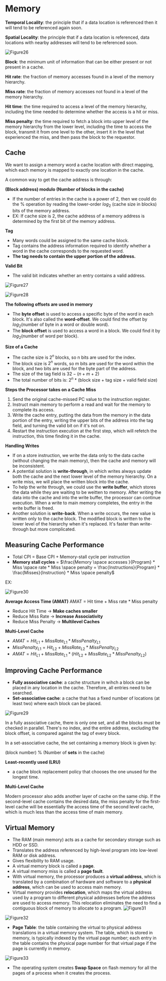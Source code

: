 # Memory

**Temporal Locality**: the principle that if a data location is referenced then it will tend to be referenced again soon.

**Spatial Locality**: the principle that if a data location is referenced, data locations with nearby addresses will tend to be referenced soon.

![Figure26](./images/Figure26.png)

**Block**: the minimum unit of information that can be either present or not present in a cache.

**Hit rate**: the fraction of memory accesses found in a level of the memory hierarchy.

**Miss rate**: the fraction of memory accesses not found in a level of the memory hierarchy.

**Hit time**: the time required to access a level of the memory hierarchy, including the time needed to determine whether the access is a hit or miss.

**Miss penalty**: the time required to fetch a block into upper level of the memory hierarchy from the lower level, including the time to access the block, transmit it from one level to the other, insert it in the level that experienced the miss, and then pass the block to the requestor.

## Cache
We want to assign a memory word a cache location with direct mapping, which each memory is mapped to exactly one location in the cache.

A common way to get the cache address is through:

**(Block address) modulo (Number of blocks in the cache)**

* If the number of entries in the cache is a power of 2, then we could do the % operation by reading the lower-order $log_2$ (cache size in blocks) bits of the memory address.
* EX: If cache size is 2, the cache address of a memory address is determined by the first bit of the memory address.

**Tag**
* Many words could be assigned to the same cache block.
* Tag contains the address information required to identify whether a word in the cache corresponds to the requested word.
* **The tag needs to contain the upper portion of the address.**

**Valid Bit**
* The valid bit indicates whether an entry contains a valid address.

![Figure27](./images/Figure27.png)

![Figure28](./images/Figure28.png)

**The following offsets are used in memory**
* The **byte offset** is used to access a specific byte of the word in each block. It's also called the **word-offset**. We could find the offset by $log_2$(number of byte in a word or double word).
* The **block offset** is used to access a word in a block. We could find it by $log_2$(number of word per block).


**Size of a Cache**
* The cache size is $2^n$ blocks, so n bits are used for the index.
* The block size is $2^n$ words, so m bits are used for the word within the block, and two bits are used for the byte part of the address.
* The size of the tag field is $32 - (n + m + 2)$
* The total number of bits is: $2^n$ * (block size + tag size + valid field size)

**Steps the Processor takes on a Cache Miss**
1. Send the original cache-missed PC value to the instruction register.
2. Instruct main memory to perform a read and wait for the memory to complete its access.
3. Write the cache entry, putting the data from the memory in the data portion of the entry, writing the upper bits of the address into the tag field, and turning the valid bit on if it's not on.
4. Restart the instruction execution at the first step, which will refetch the instruction, this time finding it in the cache.

**Handling Writes**
* If on a store instruction, we write the data only to the data cache (without changing the main memory), then the cache and memory will be inconsistent.
* A potential solution is **write-through**, in which writes always update both the cache and the next lower level of the memory hierarchy. On a write miss, we will place the written block into the cache.
* To help the write through, we could use the **write buffer**, which stores the data while they are waiting to be weitten to memory. After writing the data into the cache and into the write buffer, the processor can continue execution. When a write to main memory completes, the entry in the write buffer is freed. 
* Another solution is **write-back**. When a write occurs, the new value is written only to the cache block. The modified block is written to the lower level of the hierarchy when it's replaced. It's faster than write-through but more complicated.

## Measuring Cache Performance

* Total CPI = Base CPI + Memory-stall cycle per instruction
* **Memory stall cycles** = $\frac{Memory \space accesses }{Program} * Miss \space rate * Miss \space penalty = \frac{Instructions}{Program} * \frac{Misses}{Instruction} * Miss \space penalty$

EX:

![Figure30](./images/Figure30.png)

**Average Access Time (AMAT)**
AMAT = Hit time + Miss rate * Miss penalty


* Reduce Hit Time -> **Make caches smaller**
* Reduce Miss Rate -> **Increase Associativity**
* Reduce Miss Penalty -> **Multilevel Caches**


**Multi-Level Cache**

* $AMAT = Hit_{L1} + MissRate_{L1} * MissPenalty_{L1}$
* $MissPenalty_{L1} = Hit_{L2} + MissRate_{L2} * MissPenalty_{L2}$
* $AMAT = Hit_{L1} + MissRate_{L1} * (Hit_{L2} + MissRate_{L2} * MissPenalty_{L2})$

## Improving Cache Performance
* **Fully associative cache**: a cache structure in wihch a block can be placed in any location in the cache. Therefore, all entries need to be searched.
* **Set-associative cache**: a cache that has a fixed number of locations (at least two) where each block can be placed.

![Figure29](./images/Figure29.png)

In a fully associative cache, there is only one set, and all the blocks must be checked in parallel. There's no index, and the entire address, excluding the block offset, is compared against the tag of every block.

In a set-associative cache, the set containing a memory block is given by:

(block number) % (Number of **sets** in the cache)

**Least-recently used (LRU)**
* a cache block replacement policy that chooses the one unused for the longest time.

**Multi-Level Cache**

Modern processor also adds another layer of cache on the same chip. If the second-level cache contains the desired data, the miss penalty for the first-level cache will be essentially the access time of the second level cache, which is much less than the access time of main memory.

## Virtual Memory
* The RAM (main memory) acts as a cache for secondary storage such as HDD or SSD.
* Translates the address referenced by high-level program into low-level RAM or disk address.
* Gives flexibility to RAM usage.
* A virtual memory block is called a **page**.
* A virtual memory miss is called a **page fault**.
* With virtual memory, the processor produces a **virtual address**, which is translated by a combination of hardware and software to a **physical address**, which can be used to access main memory.
* Virtual memory provides **relocation**, which maps the virtual address used by a program to different physical addresses before the address are used to access memory. This relocation eliminates the need to find a contiguous block of memory to allocate to a program.
![Figure31](./images/Figure31.png)

![Figure32](./images/Figure32.png)

* **Page Table**: the table containing the virtual to physical address translations in a virtual memory system. The table, which is stored in memory, is typically indexed by the virtual page number; each entry in the table contains the physical page number for that virtual page if the page is currently in memory.

![Figure33](./images/Figure33.png)

* The operating system creates **Swap Space** on flash memory for all the pages of a process when it creates the process.